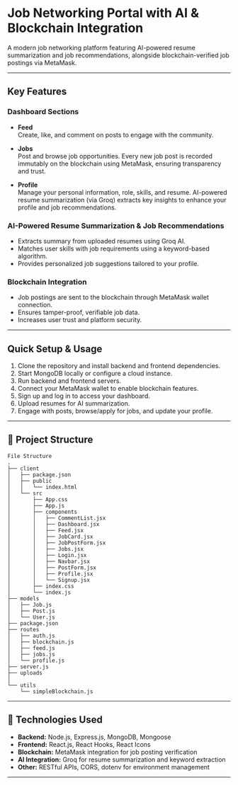 # Job Networking Portal with AI & Blockchain Integration

A modern job networking platform featuring AI-powered resume summarization and job recommendations, alongside blockchain-verified job postings via MetaMask.

---

##  Key Features

### Dashboard Sections
- **Feed**  
  Create, like, and comment on posts to engage with the community.

- **Jobs**  
  Post and browse job opportunities. Every new job post is recorded immutably on the blockchain using MetaMask, ensuring transparency and trust.

- **Profile**  
  Manage your personal information, role, skills, and resume. AI-powered resume summarization (via Groq) extracts key insights to enhance your profile and job recommendations.

### AI-Powered Resume Summarization & Job Recommendations
- Extracts summary from uploaded resumes using Groq AI.
- Matches user skills with job requirements using a keyword-based algorithm.
- Provides personalized job suggestions tailored to your profile.

### Blockchain Integration
- Job postings are sent to the blockchain through MetaMask wallet connection.
- Ensures tamper-proof, verifiable job data.
- Increases user trust and platform security.

---


##  Quick Setup & Usage

1. Clone the repository and install backend and frontend dependencies.
2. Start MongoDB locally or configure a cloud instance.
3. Run backend and frontend servers.
4. Connect your MetaMask wallet to enable blockchain features.
5. Sign up and log in to access your dashboard.
6. Upload resumes for AI summarization.
7. Engage with posts, browse/apply for jobs, and update your profile.

---

## 📁 Project Structure
```
File Structure
.
├── client
│   ├── package.json
│   ├── public
│   │   └── index.html
│   └── src
│       ├── App.css
│       ├── App.js
│       ├── components
│       │   ├── CommentList.jsx
│       │   ├── Dashboard.jsx
│       │   ├── Feed.jsx
│       │   ├── JobCard.jsx
│       │   ├── JobPostForm.jsx
│       │   ├── Jobs.jsx
│       │   ├── Login.jsx
│       │   ├── Navbar.jsx
│       │   ├── PostForm.jsx
│       │   ├── Profile.jsx
│       │   └── Signup.jsx
│       ├── index.css
│       └── index.js
├── models
│   ├── Job.js
│   ├── Post.js
│   └── User.js
├── package.json
├── routes
│   ├── auth.js
│   ├── blockchain.js
│   ├── feed.js
│   ├── jobs.js
│   └── profile.js
├── server.js
├── uploads
│   
└── utils    
    └── simpleBlockchain.js

```

---

## 🔧 Technologies Used

- **Backend:** Node.js, Express.js, MongoDB, Mongoose
- **Frontend:** React.js, React Hooks, React Icons
- **Blockchain:** MetaMask integration for job posting verification
- **AI Integration:** Groq for resume summarization and keyword extraction
- **Other:** RESTful APIs, CORS, dotenv for environment management

---




